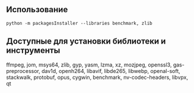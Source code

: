 ## Использование
```
python -m packagesInstaller --libraries benchmark, zlib
```

## Доступные для установки библиотеки и инструменты

ffmpeg, jom, msys64, zlib, gyp, yasm, lzma, xz, mozjpeg, openssl3, gas-preprocessor, dav1d, openh264, libavif, libde265, libwebp, openal-soft, stackwalk, protobuf, opus, cygwin, benchmark, nv-codec-headers, libvpx, qt
